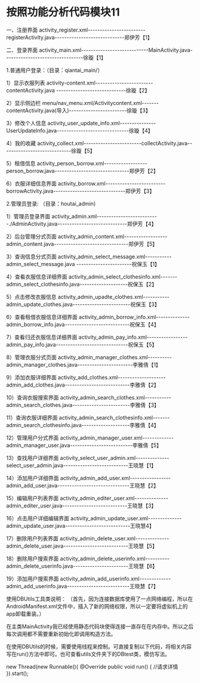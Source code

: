 # 按照功能分析代码模块11

一、注册界面                  activity_register.xml------------------------registerActivity.java-----------------------------郑伊芳【1】

二、登录界面                  activity_main.xml----------------------------MainActivity.java---------------------------------徐璇【1】

1.普通用户登录：（目录：qiantai_main/）  

1）显示衣服列表                activity-content.xml------------------------contentActivity.java -----------------------------徐璇【2】

2）显示侧边栏                  menu/nav_menu.xml/Activitycontent.xml-------contentActivity.java(导入)------------------------徐璇【3】

3）修改个人信息                 activity_user_update_info.xml---------------UserUpdateInfo.java------------------------------徐璇【4】

4）我的收藏                    activity_collect.xml------------------------collectActivity.java-----------------------------徐璇【5】

5）租借信息                    activity_person_borrow.xml------------------person_borrow.java-------------------------------郑伊芳【2】

6）衣服详细信息界面              activity_borrow.xml-------------------------borrowActivity.java------------------------------郑伊芳【3】

2.管理员登录: （目录：houtai_admin)

1）管理员登录界面               activity_admin.xml--------------------------./AdminActivity.java-----------------------------郑伊芳【4】

2）后台管理分式页面              activity_admin_content.xml------------------admin_content.java-------------------------------郑伊芳【5】

3）查询信息分式页面              activity_admin_select_message.xml-----------admin_select_message.java -----------------------祝保玉【1】

4）查看衣服信息详细界面           activity_admin_select_clothesinfo.xml-------admin_select_clothesinfo.java--------------------祝保玉【2】

5）点击修改衣服信息              activity_admin_upadte_clothes.xml-----------admin_update_clothes.java------------------------祝保玉【3】

6）查看租借衣服信息详细界面        activity_admin_borrow_info.xml--------------admin_borrow_info.java---------------------------祝保玉【4】

7）查看归还衣服信息详细界面        activity_admin_pay_info.xml-----------------admin_pay_info.java------------------------------祝保玉【5】

8）管理衣服分式页面              activity_admin_manager_clothes.xml----------admin_manager_clothes.java-----------------------李雅倩【1】

9）添加衣服详细界面              activity_add_clothes.xml--------------------admin_add_clothes.java---------------------------李雅倩【2】

10）查询衣服搜索界面             activity_admin_search_clothes.xml-----------admin_search_clothes.java------------------------李雅倩【3】

11）查询衣服详细界面             activity_admin_search_clothesinfo.xml-------admin_search_clothesinfo.java--------------------李雅倩【4】

12）管理用户分式界面             activity_admin_manager_user.xml-------------admin_manager_user.java--------------------------李雅倩【5】

13）查找用户详细界面             activity_select_user_admin.xml--------------select_user_admin.java---------------------------王晓慧【1】

14）添加用户详细界面             activity_admin_add_user.xml-----------------admin_add_user.java------------------------------王晓慧【2】

15）编辑用户列表界面             activity_admin_editer_user.xml--------------admin_editer_user.java---------------------------王晓慧【3】

16）点击用户详细编辑界面          activity_admin_update_user.xml--------------admin_update_user.java---------------------------王晓慧4】

17）删除用户列表界面             activity_admin_delete_user.xml--------------admin_delete_user.java---------------------------王晓慧【5】

18）删除用户搜索界面             activity_admin_delete_userinfo.xml----------admin_delete_userinfo.java-----------------------王晓慧【6】

19）添加用户搜索界面             activity_admin_add_userinfo.xml-------------admin_add_userinfo.java--------------------------王晓慧【7】

使用DBUtils工具类说明： （首先，因为连接数据库使用了一点网络编程，所以在AndroidManifest.xml文件中，插入了新的网络权限，所以一定要将虚拟机上的app卸载重装。）

在主类MainActivity我已经使用静态代码块使得连接一直存在在内存中。所以之后每次调用都不需要重新初始化即调用构造方法。

在使用DBUtils的时候，需要使用线程来控制。可直接复制以下代码，将相关内容写在run()方法中即可。也可查看utils文件夹下的DBtest类，模仿写法。

new Thread(new Runnable(){
@Override
public void run() {
//请求详情
}).start();
